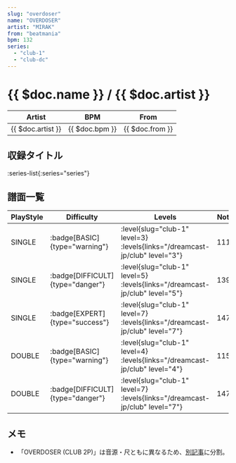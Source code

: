 ```yaml
---
slug: "overdoser"
name: "OVERDOSER"
artist: "MIRAK"
from: "beatmania"
bpm: 132
series:
  - "club-1"
  - "club-dc"
---
```


# {{ $doc.name }} / {{ $doc.artist }}

|Artist|BPM|From|
|------|---|----|
|{{ $doc.artist }}|{{ $doc.bpm }}|{{ $doc.from }}|

## 収録タイトル

:series-list{:series="series"}

## 譜面一覧

|PlayStyle|Difficulty|Levels|Notes|Movie|
|---------|----------|------|-----|-----|
|SINGLE| :badge[BASIC]{type="warning"}|<div class="field is-grouped is-grouped-multiline"> :level{slug="club-1" level=3}  :levels{links="/dreamcast-jp/club" level="3"}</div>|111/0||
|SINGLE| :badge[DIFFICULT]{type="danger"}|<div class="field is-grouped is-grouped-multiline"> :level{slug="club-1" level=5}  :levels{links="/dreamcast-jp/club" level="5"}</div>|139/0||
|SINGLE| :badge[EXPERT]{type="success"}|<div class="field is-grouped is-grouped-multiline"> :level{slug="club-1" level=7}  :levels{links="/dreamcast-jp/club" level="7"}</div>|147/0||
|DOUBLE| :badge[BASIC]{type="warning"}|<div class="field is-grouped is-grouped-multiline"> :level{slug="club-1" level=4}  :levels{links="/dreamcast-jp/club" level="4"}</div>|115/0||
|DOUBLE| :badge[DIFFICULT]{type="danger"}|<div class="field is-grouped is-grouped-multiline"> :level{slug="club-1" level=7}  :levels{links="/dreamcast-jp/club" level="7"}</div>|147/0||

## メモ

- 「OVERDOSER (CLUB 2P)」は音源・尺ともに異なるため、[別記事](/songs/overdoser-2p)に分割。
